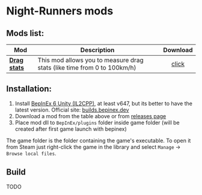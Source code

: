 # Night-Runners mods

## Mods list:

Mod | Description | Download
-|-|:-:
| [**Drag stats**](https://github.com/Scoolnik/SK.NRMods/tree/master/SK.NRMods.DragStats) | This mod allows you to measure drag stats (like time from 0 to 100km/h) | [click](https://github.com/Scoolnik/SK.NRMods/releases/download/DS-v1.0.2/SK.NRMods.DragStats.dll)|

## Installation:
1. Install [BepInEx 6 Unity (IL2CPP)](https://builds.bepinex.dev/projects/bepinex_be/692/BepInEx-Unity.IL2CPP-win-x64-6.0.0-be.692%2B851521c.zip), at least v647, but its better to have the latest version. Official site: [builds.bepinex.dev﻿](https://builds.bepinex.dev/projects/bepinex_be)
2. Download a mod from the table above or from [releases page](https://github.com/Scoolnik/SK.NRMods/releases)
3. Place mod dll to `BepInEx/plugins` folder inside game folder (will be created after first game launch with bepinex)

﻿The game folder is the folder containing the game's executable.
To open it from Steam just right-click the game in the library and select `Manage` -> `Browse local files`.

## Build
TODO

